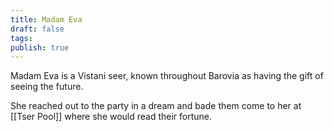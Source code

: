 ```yaml
---
title: Madam Eva
draft: false
tags: 
publish: true
---
```

Madam Eva is a Vistani seer, known throughout Barovia as having the gift of seeing the future.

She reached out to the party in a dream and bade them come to her at [[Tser Pool]] where she would read their fortune.